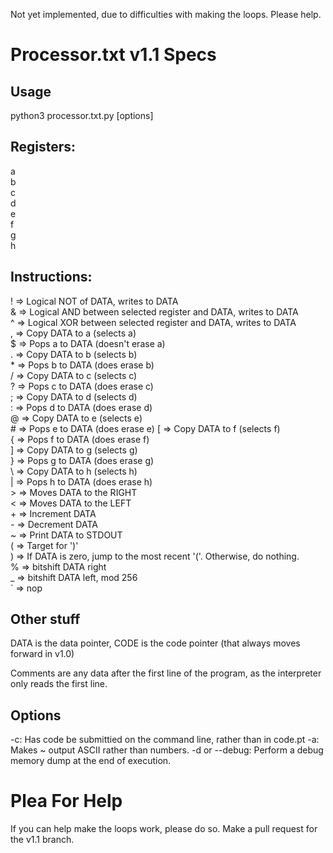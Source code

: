 Not yet implemented, due to difficulties with making the loops. Please help.

# Processor.txt v1.1 Specs

## Usage

python3 processor.txt.py \[options\]

## Registers:

a  
b  
c  
d  
e  
f  
g  
h  

## Instructions:

! => Logical NOT of DATA, writes to DATA  
& => Logical AND between selected register and DATA, writes to DATA  
^ => Logical XOR between selected register and DATA, writes to DATA  
, => Copy DATA to a (selects a)  
$ => Pops a to DATA (doesn't erase a)  
. => Copy DATA to b (selects b)  
\* => Pops b to DATA (does erase b)  
/ => Copy DATA to c (selects c)  
? => Pops c to DATA (does erase c)  
; => Copy DATA to d (selects d)  
: => Pops d to DATA (does erase d)  
@ => Copy DATA to e (selects e)  
\# => Pops e to DATA (does erase e) 
\[ => Copy DATA to f (selects f)  
{ => Pops f to DATA (does erase f)  
\] => Copy DATA to g (selects g)  
} => Pops g to DATA (does erase g)  
\ => Copy DATA to h (selects h)  
| => Pops h to DATA (does erase h)  
\> => Moves DATA to the RIGHT  
< => Moves DATA to the LEFT  
\+ => Increment DATA  
\- => Decrement DATA  
~ => Print DATA to STDOUT  
( => Target for ')'  
) => If DATA is zero, jump to the most recent '('. Otherwise, do nothing.  
% => bitshift DATA right  
_ => bitshift DATA left, mod 256  
\` => nop  

## Other stuff
DATA is the data pointer, CODE is the code pointer (that always moves forward in v1.0)

Comments are any data after the first line of the program, as the 
interpreter only reads the first line.

## Options

  -c:
    Has code be submittied on the command line, rather than in code.pt
  -a:
    Makes ~ output ASCII rather than numbers.
  -d or --debug:
    Perform a debug memory dump at the end of execution.

# Plea For Help
If you can help make the loops work, please do so. Make a pull request for the v1.1 branch.
